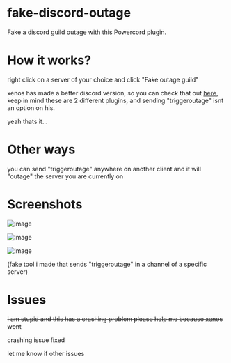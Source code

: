 # fake-discord-outage
Fake a discord guild outage with this Powercord plugin.

# How it works?
right click on a server of your choice and click "Fake outage guild"

xenos has made a better discord version, so you can check that out [here](https://github.com/xenos1337/FakeOutage-Plugin), keep in mind these are 2 different plugins, and sending "triggeroutage" isnt an option on his.

yeah thats it...

# Other ways

you can send "triggeroutage" anywhere on another client and it will "outage" the server you are currently on

# Screenshots

![image](https://user-images.githubusercontent.com/66729830/144897783-d8c832e9-def9-42c8-9cfa-f26b977a6f7f.png)

![image](https://user-images.githubusercontent.com/66729830/144898276-4a9f04ff-bad2-4100-989a-e02c4a477e43.png)

![image](https://user-images.githubusercontent.com/66729830/144898041-da33f962-8af5-437c-8222-5a47b7017e08.png)

(fake tool i made that sends "triggeroutage" in a channel of a specific server)


# Issues

~~i am stupid and this has a crashing problem please help me because xenos wont~~

crashing issue fixed

let me know if other issues
